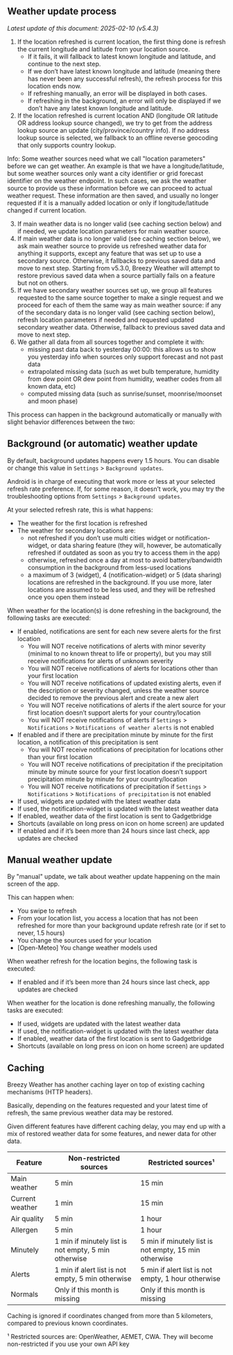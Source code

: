 ## Weather update process

*Latest update of this document: 2025-02-10 (v5.4.3)*

1. If the location refreshed is current location, the first thing done is refresh the current longitude and latitude from your location source.
    - If it fails, it will fallback to latest known longitude and latitude, and continue to the next step.
    - If we don’t have latest known longitude and latitude (meaning there has never been any successful refresh), the refresh process for this location ends now.
    - If refreshing manually, an error will be displayed in both cases.
    - If refreshing in the background, an error will only be displayed if we don’t have any latest known longitude and latitude.
2. If the location refreshed is current location AND (longitude OR latitude OR address lookup source changed), we try to get from the address lookup source an update (city/province/country info). If no address lookup source is selected, we fallback to an offline reverse geocoding that only supports country lookup.

Info: Some weather sources need what we call "location parameters" before we can get weather. An example is that we have a longitude/latitude, but some weather sources only want a city identifier or grid forecast identifier on the weather endpoint. In such cases, we ask the weather source to provide us these information before we can proceed to actual weather request. These information are then saved, and usually no longer requested if it is a manually added location or only if longitude/latitude changed if current location.

3. If main weather data is no longer valid (see caching section below) and if needed, we update location parameters for main weather source.
4. If main weather data is no longer valid (see caching section below), we ask main weather source to provide us refreshed weather data for anything it supports, except any feature that was set up to use a secondary source. Otherwise, it fallbacks to previous saved data and move to next step. Starting from v5.3.0, Breezy Weather will attempt to restore previous saved data when a source partially fails on a feature but not on others.
5. If we have secondary weather sources set up, we group all features requested to the same source together to make a single request and we proceed for each of them the same way as main weather source: if any of the secondary data is no longer valid (see caching section below), refresh location parameters if needed and requested updated secondary weather data. Otherwise, fallback to previous saved data and move to next step.
6. We gather all data from all sources together and complete it with:
    - missing past data back to yesterday 00:00: this allows us to show you yesterday info when sources only support forecast and not past data
    - extrapolated missing data (such as wet bulb temperature, humidity from dew point OR dew point from humidity, weather codes from all known data, etc)
    - computed missing data (such as sunrise/sunset, moonrise/moonset and moon phase)

This process can happen in the background automatically or manually with slight behavior differences between the two:


## Background (or automatic) weather update

By default, background updates happens every 1.5 hours. You can disable or change this value in `Settings` > `Background updates`.

Android is in charge of executing that work more or less at your selected refresh rate preference. If, for some reason, it doesn’t work, you may try the troubleshooting options from `Settings` > `Background updates`.

At your selected refresh rate, this is what happens:
- The weather for the first location is refreshed
- The weather for secondary locations are:
  - not refreshed if you don’t use multi cities widget or notification-widget, or data sharing feature (they will, however, be automatically refreshed if outdated as soon as you try to access them in the app)
  - otherwise, refreshed once a day at most to avoid battery/bandwidth consumption in the background from less-used locations
  - a maximum of 3 (widget), 4 (notification-widget) or 5 (data sharing) locations are refreshed in the background. If you use more, later locations are assumed to be less used, and they will be refreshed once you open them instead

When weather for the location(s) is done refreshing in the background, the following tasks are executed:
- If enabled, notifications are sent for each new severe alerts for the first location
    - You will NOT receive notifications of alerts with minor severity (minimal to no known threat to life or property), but you may still receive notifications for alerts of unknown severity
    - You will NOT receive notifications of alerts for locations other than your first location
    - You will NOT receive notifications of updated existing alerts, even if the description or severity changed, unless the weather source decided to remove the previous alert and create a new alert
    - You will NOT receive notifications of alerts if the alert source for your first location doesn’t support alerts for your country/location
    - You will NOT receive notifications of alerts if `Settings` > `Notifications` > `Notifications of weather alerts` is not enabled
- If enabled and if there are precipitation minute by minute for the first location, a notification of this precipitation is sent
    - You will NOT receive notifications of precipitation for locations other than your first location
    - You will NOT receive notifications of precipitation if the precipitation minute by minute source for your first location doesn’t support precipitation minute by minute for your country/location
    - You will NOT receive notifications of precipitation if `Settings` > `Notifications` > `Notifications of precipitation` is not enabled
- If used, widgets are updated with the latest weather data
- If used, the notification-widget is updated with the latest weather data
- If enabled, weather data of the first location is sent to Gadgetbridge
- Shortcuts (available on long press on icon on home screen) are updated
- If enabled and if it’s been more than 24 hours since last check, app updates are checked


## Manual weather update

By "manual" update, we talk about weather update happening on the main screen of the app.

This can happen when:
- You swipe to refresh
- From your location list, you access a location that has not been refreshed for more than your background update refresh rate (or if set to never, 1.5 hours)
- You change the sources used for your location
- [Open-Meteo] You change weather models used

When weather refresh for the location begins, the following task is executed:
- If enabled and if it’s been more than 24 hours since last check, app updates are checked

When weather for the location is done refreshing manually, the following tasks are executed:
- If used, widgets are updated with the latest weather data
- If used, the notification-widget is updated with the latest weather data
- If enabled, weather data of the first location is sent to Gadgetbridge
- Shortcuts (available on long press on icon on home screen) are updated


## Caching

Breezy Weather has another caching layer on top of existing caching mechanisms (HTTP headers).

Basically, depending on the features requested and your latest time of refresh, the same previous weather data may be restored.

Given different features have different caching delay, you may end up with a mix of restored weather data for some features, and newer data for other data.

| Feature         | Non-restricted sources                               | Restricted sources¹                                   |
|-----------------|------------------------------------------------------|-------------------------------------------------------|
| Main weather    | 5 min                                                | 15 min                                                |
| Current weather | 1 min                                                | 15 min                                                |
| Air quality     | 5 min                                                | 1 hour                                                |
| Allergen        | 5 min                                                | 1 hour                                                |
| Minutely        | 1 min if minutely list is not empty, 5 min otherwise | 5 min if minutely list is not empty, 15 min otherwise |
| Alerts          | 1 min if alert list is not empty, 5 min otherwise    | 5 min if alert list is not empty, 1 hour otherwise    |
| Normals         | Only if this month is missing                        | Only if this month is missing                         |

Caching is ignored if coordinates changed from more than 5 kilometers, compared to previous known coordinates.

¹ Restricted sources are: OpenWeather, AEMET, CWA. They will become non-restricted if you use your own API key

